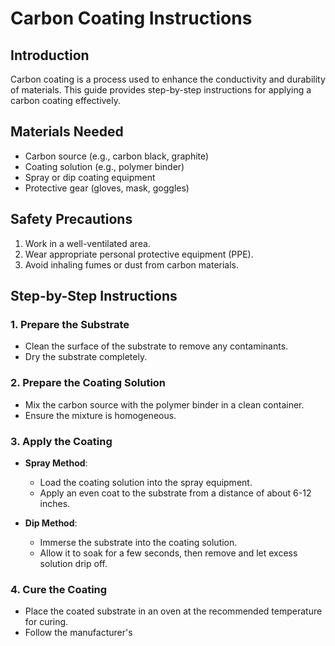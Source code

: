 # Carbon Coating Instructions

## Introduction

Carbon coating is a process used to enhance the conductivity and durability of materials. This guide provides step-by-step instructions for applying a carbon coating effectively.

## Materials Needed

- Carbon source (e.g., carbon black, graphite)
- Coating solution (e.g., polymer binder)
- Spray or dip coating equipment
- Protective gear (gloves, mask, goggles)

## Safety Precautions

1. Work in a well-ventilated area.
2. Wear appropriate personal protective equipment (PPE).
3. Avoid inhaling fumes or dust from carbon materials.

## Step-by-Step Instructions

### 1. Prepare the Substrate

- Clean the surface of the substrate to remove any contaminants.
- Dry the substrate completely.

### 2. Prepare the Coating Solution

- Mix the carbon source with the polymer binder in a clean container.
- Ensure the mixture is homogeneous.

### 3. Apply the Coating

- **Spray Method**:
  - Load the coating solution into the spray equipment.
  - Apply an even coat to the substrate from a distance of about 6-12 inches.

- **Dip Method**:
  - Immerse the substrate into the coating solution.
  - Allow it to soak for a few seconds, then remove and let excess solution drip off.

### 4. Cure the Coating

- Place the coated substrate in an oven at the recommended temperature for curing.
- Follow the manufacturer's